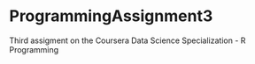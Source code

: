 # ProgrammingAssignment3
Third assigment on the Coursera Data Science Specialization - R Programming
